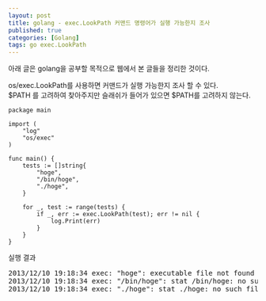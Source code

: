 ```yaml
---
layout: post
title: golang - exec.LookPath 커맨드 명령어가 실행 가능한지 조사
published: true
categories: [Golang]
tags: go exec.LookPath
---
```

아래 글은 golang을 공부할 목적으로 웹에서 본 글들을 정리한 것이다.  
  
os/exec.LookPath를 사용하면 커맨드가 실행 가능한지 조사 할 수 있다.  
$PATH 를 고려하여 찾아주지만 슬래쉬가 들어가 있으면 $PATH를 고려하지 않는다.  

```
package main

import (
    "log"
    "os/exec"
)

func main() {
    tests := []string{
        "hoge",
        "/bin/hoge",
        "./hoge",
    }

    for _, test := range(tests) {
        if _, err := exec.LookPath(test); err != nil {
            log.Print(err)
        }
    }
}
```  
실행 결과  
<pre>
2013/12/10 19:18:34 exec: "hoge": executable file not found in $PATH
2013/12/10 19:18:34 exec: "/bin/hoge": stat /bin/hoge: no such file or directory
2013/12/10 19:18:34 exec: "./hoge": stat ./hoge: no such file or directory
</pre>  
  

